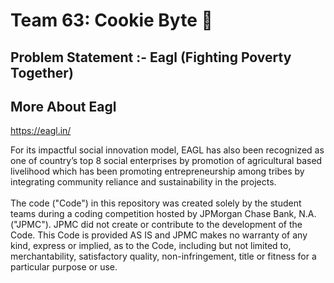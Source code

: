 # Team 63: Cookie Byte 🍪 

## Problem Statement :- Eagl (Fighting Poverty Together)



##  More About Eagl

https://eagl.in/

For its impactful social innovation model, EAGL has also been recognized as one of country’s top 8 social enterprises by promotion of agricultural based livelihood which has been promoting entrepreneurship among tribes by integrating community reliance and sustainability in the projects.
 <br /> <br /> The code ("Code") in this repository was created solely by the student teams during a coding competition hosted by JPMorgan Chase Bank, N.A. ("JPMC"). JPMC did not create or contribute to the development of the Code. This Code is provided AS IS and JPMC makes no warranty of any kind, express or implied, as to the Code, including but not limited to, merchantability, satisfactory quality, non-infringement, title or fitness for a particular purpose or use.
